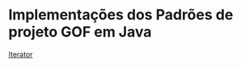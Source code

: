# Implementações dos Padrões de projeto GOF em Java
<a href="https://github.com/menezeslarissa/design-patterns/tree/master/iterator-design-pattern">Iterator</a>

